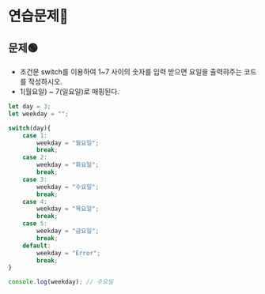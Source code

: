 # 연습문제🧐

## 문제🟢
- 조건문 switch를 이용하여 1~7 사이의 숫자를 입력 받으면 요일을 츌력햐주는 코드를 작성하시오.
- 1(월요일) ~ 7(일요일)로 매핑된다.
``` javascript
let day = 3;
let weekday = "";

switch(day){
    case 1:
        weekday = "월요일";
        break;
    case 2:
        weekday = "화요일";
        break;
    case 3:
        weekday = "수요일";
        break;
    case 4:
        weekday = "목요일";
        break;
    case 5:
        weekday = "금요일";
        break;        
    default:
        weekday = "Error";
        break;
}

console.log(weekday); // 수요일
```
